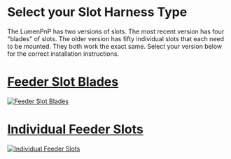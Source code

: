 # Select your Slot Harness Type

The LumenPnP has two versions of slots. The most recent version has four "blades" of slots. The older version has fifty individual slots that each need to be mounted. They both work the exact same. Select your version below for the correct installation instructions.

# [Feeder Slot Blades](feeder-blade/index.md)

[![Feeder Slot Blades][1]][2]

[1]:  img/feeder-blade-set.jpg
[2]:  feeder-blade/index.md "Redirect to Feeder Slot Blades"

# [Individual Feeder Slots](feeder-slot/index.md)

[![Individual Feeder Slots][3]][4]

[3]:  img/IMG_1969.JPG
[4]:  feeder-slot/index.md "Redirect to Individual Feeder Slots"

